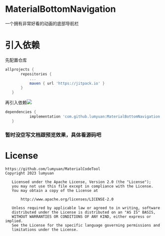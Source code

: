 # MaterialBottomNavigation
 一个拥有非常好看的动画的底部导航栏
 
 # 引入依赖
 先配置仓库
 ```gradle
 allprojects {
		repositories {
			...
			maven { url 'https://jitpack.io' }
		}
	}
 ```
 再引入依赖[![](https://jitpack.io/v/lumyuan/MaterialBottomNavigation.svg)](https://jitpack.io/#lumyuan/MaterialBottomNavigation)
 ```gradle
 dependencies {
	        implementation 'com.github.lumyuan:MaterialBottomNavigation:Tag'
	}
 ```
### 暂时没空写文档跟预览效果，具体看源码吧

# License
```
https://github.com/lumyuan/MaterialCodeTool
Copyright 2023 lumyuan

   Licensed under the Apache License, Version 2.0 (the "License");
   you may not use this file except in compliance with the License.
   You may obtain a copy of the License at

       http://www.apache.org/licenses/LICENSE-2.0

   Unless required by applicable law or agreed to in writing, software
   distributed under the License is distributed on an "AS IS" BASIS,
   WITHOUT WARRANTIES OR CONDITIONS OF ANY KIND, either express or implied.
   See the License for the specific language governing permissions and
   limitations under the License.
```
